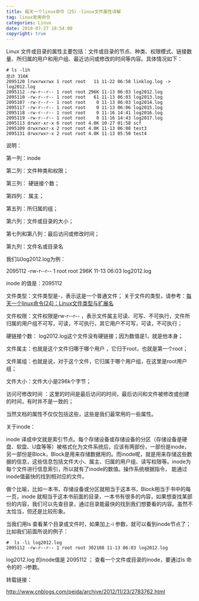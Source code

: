 ```yaml
---
title: 每天一个linux命令（25）-linux文件属性详解
tag: linux常用命令
categories: Linux
date: 2018-07-27 18:54:00
copyright: true
---
```


Linux 文件或目录的属性主要包括：文件或目录的节点、种类、权限模式、链接数量、所归属的用户和用户组、最近访问或修改的时间等内容。具体情况如下：

<!--more-->

```
# ls -lih
总计 316K
2095120 lrwxrwxrwx 1 root root   11 11-22 06:58 linklog.log -> log2012.log
2095112 -rw-r--r-- 1 root root 296K 11-13 06:03 log2012.log
2095110 -rw-r--r-- 1 root root   61 11-13 06:03 log2013.log
2095107 -rw-r--r-- 1 root root    0 11-13 06:03 log2014.log
2095117 -rw-r--r-- 1 root root    0 11-13 06:06 log2015.log
2095118 -rw-r--r-- 1 root root    0 11-16 14:41 log2016.log
2095119 -rw-r--r-- 1 root root    0 11-16 14:43 log2017.log
2095113 drwxr-xr-x 6 root root 4.0K 10-27 01:58 scf
2095109 drwxrwxr-x 2 root root 4.0K 11-13 06:08 test3
2095131 drwxrwxr-x 2 root root 4.0K 11-13 05:50 test4
```

说明：

第一列：inode

第二列：文件种类和权限；

第三列： 硬链接个数；

第四列： 属主；

第五列：所归属的组；

第六列：文件或目录的大小；

第七列和第八列：最后访问或修改时间；

第九列：文件名或目录名

我们以log2012.log为例：

2095112 -rw-r--r-- 1 root root 296K 11-13 06:03 log2012.log

inode 的值是：2095112 

文件类型：文件类型是-，表示这是一个普通文件； 关于文件的类型，请参考：[每天一个linux命令(24)：Linux文件类型与扩展名](http://www.cnblogs.com/peida/archive/2012/11/22/2781912.html) 

文件权限：文件权限是rw-r--r-- ，表示文件属主可读、可写、不可执行，文件所归属的用户组不可写，可读，不可执行，其它用户不可写，可读，不可执行；

硬链接个数： log2012.log这个文件没有硬链接；因为数值是1，就是他本身；

文件属主：也就是这个文件归哪于哪个用户 ，它归于root，也就是第一个root；

文件属组：也就是说，对于这个文件，它归属于哪个用户组，在这里是root用户组；

文件大小：文件大小是296k个字节；

访问可修改时间 ：这里的时间是最后访问的时间，最后访问和文件被修改或创建的时间，有时并不是一致的；

当然文档的属性不仅仅包括这些，这些是我们最常用的一些属性。

关于inode：

inode 译成中文就是索引节点。每个存储设备或存储设备的分区（存储设备是硬盘、软盘、U盘等等）被格式化为文件系统后，应该有两部份，一部份是inode，另一部份是Block，Block是用来存储数据用的。而inode呢，就是用来存储这些数 据的信息，这些信息包括文件大小、属主、归属的用户组、读写权限等。inode为每个文件进行信息索引，所以就有了inode的数值。操作系统根据指令， 能通过inode值最快的找到相对应的文件。

做个比喻，比如一本书，存储设备或分区就相当于这本书，Block相当于书中的每一页，inode 就相当于这本书前面的目录，一本书有很多的内容，如果想查找某部份的内容，我们可以先查目录，通过目录能最快的找到我们想要看的内容。虽然不太恰当，但还是比较形象。

当我们用ls 查看某个目录或文件时，如果加上-i 参数，就可以看到inode节点了；比如我们前面所说的例子：

```#  ls -li log2012.log 
#  ls -li log2012.log 
2095112 -rw-r--r-- 1 root root 302108 11-13 06:03 log2012.log
```

log2012.log 的inode值是 2095112 ； 查看一个文件或目录的inode，要通过ls 命令的的 -i参数。

转载链接：

http://www.cnblogs.com/peida/archive/2012/11/23/2783762.html